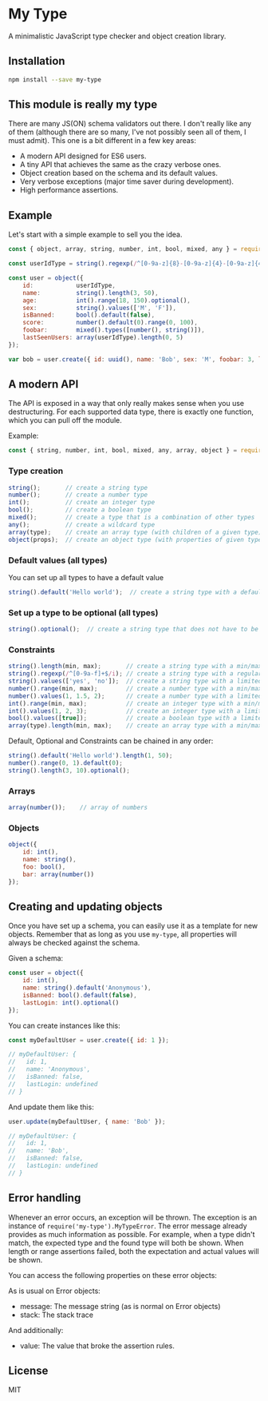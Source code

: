 # My Type

A minimalistic JavaScript type checker and object creation library.


## Installation

```sh
npm install --save my-type
```


## This module is really my type

There are many JS(ON) schema validators out there. I don't really like any of them (although there are so many, I've
not possibly seen all of them, I must admit). This one is a bit different in a few key areas:

- A modern API designed for ES6 users.
- A tiny API that achieves the same as the crazy verbose ones.
- Object creation based on the schema and its default values.
- Very verbose exceptions (major time saver during development).
- High performance assertions.


## Example

Let's start with a simple example to sell you the idea.

```js
const { object, array, string, number, int, bool, mixed, any } = require('my-type');

const userIdType = string().regexp(/^[0-9a-z]{8}-[0-9a-z]{4}-[0-9a-z]{4}-[0-9a-z]{4}-[0-9a-z]{12}$/, 'UUID');

const user = object({
	id:            userIdType,
	name:          string().length(3, 50),
	age:           int().range(18, 150).optional(),
	sex:           string().values(['M', 'F']),
	isBanned:      bool().default(false),
	score:         number().default(0).range(0, 100),
	foobar:        mixed().types([number(), string()]),
	lastSeenUsers: array(userIdType).length(0, 5)
});

var bob = user.create({ id: uuid(), name: 'Bob', sex: 'M', foobar: 3, lastSeenUsers: [] });
```


## A modern API

The API is exposed in a way that only really makes sense when you use destructuring. For each supported data type, there
is exactly one function, which you can pull off the module.

Example:

```js
const { string, number, int, bool, mixed, any, array, object } = require('my-type');
```

### Type creation

```js
string();       // create a string type
number();       // create a number type
int();          // create an integer type
bool();         // create a boolean type
mixed();        // create a type that is a combination of other types
any();          // create a wildcard type
array(type);    // create an array type (with children of a given type)
object(props);  // create an object type (with properties of given types)
```

### Default values (all types)

You can set up all types to have a default value

```js
string().default('Hello world');  // create a string type with a default value
```

### Set up a type to be optional (all types)

```js
string().optional();  // create a string type that does not have to be set (ie: undefined and null are allowed)
```

### Constraints

```js
string().length(min, max);       // create a string type with a min/max length
string().regexp(/^[0-9a-f]+$/i); // create a string type with a regular expression constraint
string().values(['yes', 'no']);  // create a string type with a limited set of possible values
number().range(min, max);        // create a number type with a min/max value
number().values(1, 1.5, 2);      // create a number type with a limited set of possible values
int().range(min, max);           // create an integer type with a min/max value
int().values(1, 2, 3);           // create an integer type with a limited set of possible values
bool().values([true]);           // create a boolean type with a limited set of possible values
array(type).length(min, max);    // create an array type with a min/max length
```

Default, Optional and Constraints can be chained in any order:

```js
string().default('Hello world').length(1, 50);
number().range(0, 1).default(0);
string().length(3, 10).optional();
```

### Arrays

```js
array(number());    // array of numbers
```

### Objects

```js
object({
	id: int(),
	name: string(),
	foo: bool(),
	bar: array(number())
});
```


## Creating and updating objects

Once you have set up a schema, you can easily use it as a template for new objects. Remember that as long as you use
`my-type`, all properties will always be checked against the schema.

Given a schema:

```js
const user = object({
	id: int(),
	name: string().default('Anonymous'),
	isBanned: bool().default(false),
	lastLogin: int().optional()
});
```

You can create instances like this:

```js
const myDefaultUser = user.create({ id: 1 });

// myDefaultUser: {
//   id: 1,
//   name: 'Anonymous',
//   isBanned: false,
//   lastLogin: undefined
// }
```

And update them like this:

```js
user.update(myDefaultUser, { name: 'Bob' });

// myDefaultUser: {
//   id: 1,
//   name: 'Bob',
//   isBanned: false,
//   lastLogin: undefined
// }
```


## Error handling

Whenever an error occurs, an exception will be thrown. The exception is an instance of `require('my-type').MyTypeError`.
The error message already provides as much information as possible. For example, when a type didn't match, the expected
type and the found type will both be shown. When length or range assertions failed, both the expectation and actual
values will be shown.

You can access the following properties on these error objects:

As is usual on Error objects:

- message: The message string (as is normal on Error objects)
- stack: The stack trace

And additionally:

- value: The value that broke the assertion rules.


## License

MIT
